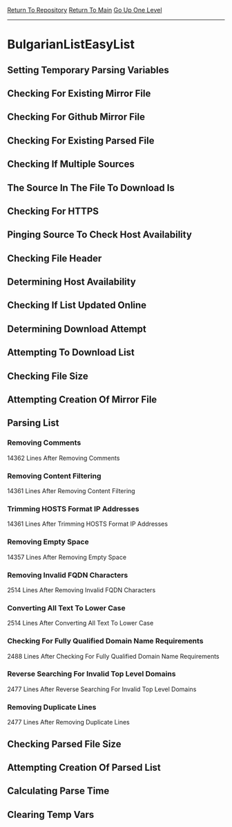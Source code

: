 [Return To Repository](https://github.com/deathbybandaid/piholeparser/)
[Return To Main](https://github.com/deathbybandaid/piholeparser/blob/master/RecentRunLogs/Mainlog.md)
[Go Up One Level](https://github.com/deathbybandaid/piholeparser/blob/master/RecentRunLogs/TopLevelScripts/30-Processing-External-Blacklists.md)
____________________________________
# BulgarianListEasyList
## Setting Temporary Parsing Variables
## Checking For Existing Mirror File
## Checking For Github Mirror File
## Checking For Existing Parsed File
## Checking If Multiple Sources
## The Source In The File To Download Is
## Checking For HTTPS
## Pinging Source To Check Host Availability
## Checking File Header
## Determining Host Availability
## Checking If List Updated Online
## Determining Download Attempt
## Attempting To Download List
## Checking File Size
## Attempting Creation Of Mirror File
## Parsing List
### Removing Comments
14362 Lines After Removing Comments
### Removing Content Filtering
14361 Lines After Removing Content Filtering
### Trimming HOSTS Format IP Addresses
14361 Lines After Trimming HOSTS Format IP Addresses
### Removing Empty Space
14357 Lines After Removing Empty Space
### Removing Invalid FQDN Characters
2514 Lines After Removing Invalid FQDN Characters
### Converting All Text To Lower Case
2514 Lines After Converting All Text To Lower Case
### Checking For Fully Qualified Domain Name Requirements
2488 Lines After Checking For Fully Qualified Domain Name Requirements
### Reverse Searching For Invalid Top Level Domains
2477 Lines After Reverse Searching For Invalid Top Level Domains
### Removing Duplicate Lines
2477 Lines After Removing Duplicate Lines
## Checking Parsed File Size
## Attempting Creation Of Parsed List
## Calculating Parse Time
## Clearing Temp Vars
